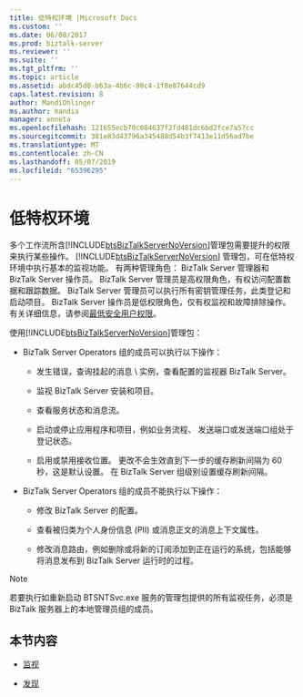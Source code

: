 ```yaml
---
title: 低特权环境 |Microsoft Docs
ms.custom: ''
ms.date: 06/08/2017
ms.prod: biztalk-server
ms.reviewer: ''
ms.suite: ''
ms.tgt_pltfrm: ''
ms.topic: article
ms.assetid: abdc45d0-b63a-4b6c-80c4-1f8e87644cd9
caps.latest.revision: 8
author: MandiOhlinger
ms.author: mandia
manager: anneta
ms.openlocfilehash: 121655ecb70c084637f2fd481dc6bd2fce7a57cc
ms.sourcegitcommit: 381e83d43796a345488d54b3f7413e11d56ad7be
ms.translationtype: MT
ms.contentlocale: zh-CN
ms.lasthandoff: 05/07/2019
ms.locfileid: "65396295"
---
```

# <a name="low-privilege-environments"></a>低特权环境
多个工作流所含[!INCLUDE[btsBizTalkServerNoVersion](../includes/btsbiztalkservernoversion-md.md)]管理包需要提升的权限来执行某些操作。 [!INCLUDE[btsBizTalkServerNoVersion](../includes/btsbiztalkservernoversion-md.md)] 管理包，可在低特权环境中执行基本的监视功能。 有两种管理角色： BizTalk Server 管理器和 BizTalk Server 操作员。 BizTalk Server 管理员是高权限角色，有权访问配置数据和跟踪数据。 BizTalk Server 管理员可以执行所有密钥管理任务，此类登记和启动项目。 BizTalk Server 操作员是低权限角色，仅有权监视和故障排除操作。 有关详细信息，请参阅[最低安全用户权限](http://technet.microsoft.com/library/aa559845\(BTS.80\).aspx)。  
  
 使用[!INCLUDE[btsBizTalkServerNoVersion](../includes/btsbiztalkservernoversion-md.md)]管理包：  
  
-   BizTalk Server Operators 组的成员可以执行以下操作：  
  
    -   发生错误，查询挂起的消息 \ 实例，查看配置的监视器 BizTalk Server。  
  
    -   监视 BizTalk Server 安装和项目。  
  
    -   查看服务状态和消息流。  
  
    -   启动或停止应用程序和项目，例如业务流程、 发送端口或发送端口组处于登记状态。  
  
    -   启用或禁用接收位置。 更改不会生效直到下一步的缓存刷新间隔为 60 秒，这是默认设置。 在 BizTalk Server 组级别设置缓存刷新间隔。  
  
-   BizTalk Server Operators 组的成员不能执行以下操作：  
  
    -   修改 BizTalk Server 的配置。  
  
    -   查看被归类为个人身份信息 (PII) 或消息正文的消息上下文属性。  
  
    -   修改消息路由，例如删除或将新的订阅添加到正在运行的系统，包括能够将消息发布到 BizTalk Server 运行时的过程。  
  
> [!NOTE]  
>  若要执行如重新启动 BTSNTSvc.exe 服务的管理包提供的所有监视任务，必须是 BizTalk 服务器上的本地管理员组的成员。  
  
## <a name="in-this-section"></a>本节内容  
  
-   [监视](../technical-guides/monitoring.md)  
  
-   [发现](../technical-guides/discoveries.md)